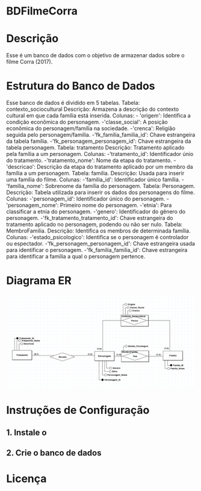 # BDFilmeCorra

# Descrição
Esse é um banco de dados com o objetivo de armazenar dados sobre o filme Corra (2017).

# Estrutura do Banco de Dados
Esse banco de dados é dividido em 5 tabelas. 
Tabela: contexto_sociocultural Descrição: Armazena a descrição do contexto cultural em que cada família está inserida. Colunas: - 'origem': Identifica a condição econômica do personagem. -'classe_social': A posição econômica do personagem/família na sociedade. -'crenca': Religião seguida pelo personagem/família. -'fk_familia_familia_id': Chave estrangeira da tabela família. -'fk_personagem_personagem_id': Chave estrangeira da tabela personagem.
Tabela: tratamento Descrição: Tratamento aplicado pela família a um personagem. Colunas: -'tratamento_id': Identificador únio do tratamento. -'tratamento_nome': Nome da etapa do tratamento. -'descricao': Descrição da etapa do tratamento aplicado por um membro da família a um personagem.
Tabela: familia. Descrição: Usada para inserir uma família do filme. Colunas: -'familia_id': Identificador único família. -'familia_nome': Sobrenome da família do personagem.
Tabela: Personagem. Descrição: Tabela utilizada para inserir os dados dos personagens do filme. Colunas: -'personagem_id': Identificador único do personagem. -'personagem_nome': Primeiro nome do personagem. -'etnia': Para classificar a etnia do personagem. -'genero': Identificador do gênero do personagem. -'fk_tratamento_tratamento_id': Chave estrangeira do tratamento aplicado no personagem, podendo ou  não ser nulo.
Tabela: MembroFamilia. Descrição: Identifica os membros de determinada família. Colunas: -'estado_psicologico': Identifica se o personagem é controlador ou espectador. -'fk_personagem_personagem_id': Chave estrangeira usada para identificar o personagem. -'fk_familia_familia_id': Chave estrangeira para identificar a família a qual o personagem pertence.

# Diagrama ER
<img src=".\FilmeCorraConceitualImg.png">

# Instruções de Configuração
## 1. Instale o
## 2. Crie o banco de dados

# Licença
